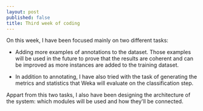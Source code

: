 ```yaml
---
layout: post
published: false
title: Third week of coding
---
```

On this week, I have been focused mainly on two different tasks:

* Adding more examples of annotations to the dataset. Those examples will be used in the future to prove that the results are coherent and can be improved as more instances are added to the training dataset.

* In addition to annotating, I have also tried with the task of generating the metrics and statistics that Weka will evaluate on the classification step.

Appart from this two tasks, I also have been designing the architecture of the system: which modules will be used and how they'll be connected.
